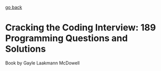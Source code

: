 [go back](https://github.com/pkardas/learning)

# Cracking the Coding Interview: 189 Programming Questions and Solutions 

Book by Gayle Laakmann McDowell
